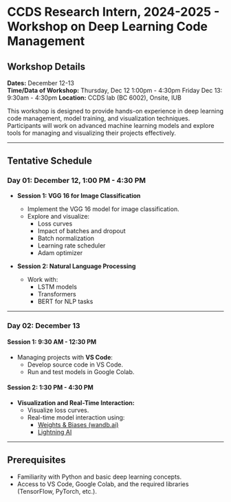# CCDS Research Intern, 2024-2025 - Workshop on Deep Learning Code Management

## Workshop Details
**Dates:** December 12-13  
**Time/Data of Workshop:**
Thursday, Dec 12 1:00pm - 4:30pm
Friday Dec 13: 9:30am - 4:30pm 
**Location:** CCDS lab (BC 6002), Onsite, IUB 

This workshop is designed to provide hands-on experience in deep learning code management, model training, and visualization techniques. Participants will work on advanced machine learning models and explore tools for managing and visualizing their projects effectively.

---

## Tentative Schedule

### **Day 01: December 12, 1:00 PM - 4:30 PM**
- **Session 1: VGG 16 for Image Classification**
  - Implement the VGG 16 model for image classification.
  - Explore and visualize:
    - Loss curves
    - Impact of batches and dropout
    - Batch normalization
    - Learning rate scheduler
    - Adam optimizer

- **Session 2: Natural Language Processing**
  - Work with:
    - LSTM models
    - Transformers
    - BERT for NLP tasks

---

### **Day 02: December 13**
#### **Session 1: 9:30 AM - 12:30 PM**
- Managing projects with **VS Code**:
  - Develop source code in VS Code.
  - Run and test models in Google Colab.

#### **Session 2: 1:30 PM - 4:30 PM**
- **Visualization and Real-Time Interaction:**
  - Visualize loss curves.
  - Real-time model interaction using:
    - [Weights & Biases (wandb.ai)](https://wandb.ai)
    - [Lightning AI](https://lightning.ai)

---

## Prerequisites
- Familiarity with Python and basic deep learning concepts.
- Access to VS Code, Google Colab, and the required libraries (TensorFlow, PyTorch, etc.).



